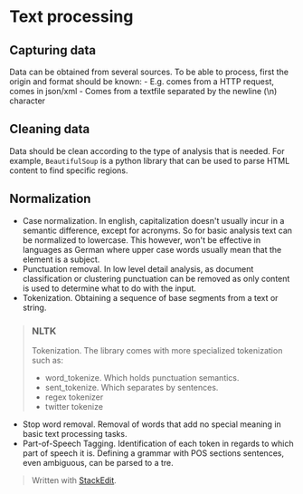# Text processing

## Capturing data

Data can be obtained from several sources. To be able to process, first the origin and format should be known: 
	- E.g. comes from a HTTP request, comes in json/xml
	- Comes from a textfile separated by the newline (\n) character

## Cleaning data

Data should be clean according to the type of analysis that is needed. For example, `BeautifulSoup` is a python library that can be used to parse HTML content to find specific regions.

## Normalization

- Case normalization. In english, capitalization doesn't usually incur in a semantic difference, except for acronyms. So for basic analysis text can be normalized to lowercase. 
This however, won't be effective in languages as German where upper case words usually mean that the element is a subject.
- Punctuation removal. In low level detail analysis, as document classification or clustering punctuation can be removed as only content is used to determine what to do with the input.
- Tokenization. Obtaining a sequence of base segments from a text or string.

> ### NLTK 
> 
> Tokenization. The library comes with more specialized tokenization
> such as:
> 	- word_tokenize. Which holds punctuation semantics.
> 	- sent_tokenize. Which separates by sentences.
> 	- regex tokenizer
> 	- twitter tokenize

- Stop word removal. Removal of words that add no special meaning in basic text processing tasks.
- Part-of-Speech Tagging. Identification of each token in regards to which part of speech it is. Defining a grammar with POS sections sentences, even ambiguous, can be parsed to a tre.

> Written with [StackEdit](https://stackedit.io/).
<!--stackedit_data:
eyJoaXN0b3J5IjpbLTM0NTczNDc3MCwtMTM0MjI1NDI2LDEyMz
YwNDM1NDQsLTY1NTg5NDAzXX0=
-->